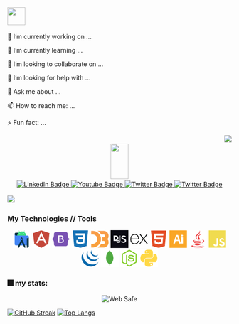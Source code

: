 <div>
  <div align="left" width="50">
    <img src="https://media.giphy.com/media/w1OBpBd7kJqHrJnJ13/giphy.gif" width="40" height="40"/>
    <p>🔭 I’m currently working on ...</p>
    <p>🌱 I’m currently learning ...</p>
    <p>👯 I’m looking to collaborate on ...</p>
    <p>🤔 I’m looking for help with ...</p>
    <p>💬 Ask me about ...</p>
    <p>📫 How to reach me: ...</p>
    <p>⚡ Fun fact: ...</p>
  </div>
  <div align="right" width="50">
    <img src="https://media.giphy.com/media/4Ny5uPiauFzyBlULtA/giphy-downsized-large.gif" width="100"/>
  </div>
</div>

<div id="header" align="center">
  <img src="https://media.giphy.com/media/10A8Ho8Vjpcbw4/giphy.gif" width="40" height="80"/>
</div>
<div id="badges" align="center">
  <a target="_blank" href="https://www.linkedin.com/in/r-bowden/">
    <img src="https://img.shields.io/badge/LinkedIn-blue?style=for-the-badge&logo=linkedin&logoColor=white" alt="LinkedIn Badge"/>
  </a>
  <a target="_blank" href="https://www.youtube.com/channel/UCNAOKNDuLEDCT7_dNNd08yA">
    <img src="https://img.shields.io/badge/YouTube-red?style=for-the-badge&logo=youtube&logoColor=white" alt="Youtube Badge"/>
  </a>
  <a target="_blank" href="https://twitter.com/CodeByRob">
    <img src="https://img.shields.io/badge/Twitter-blue?style=for-the-badge&logo=twitter&logoColor=white" alt="Twitter Badge"/>
  </a>
  <a target="_blank" href="https://robertbowden.uk/">
    <img src="https://img.shields.io/badge/My Website-red?style=for-the-badge&logo=html5&logoColor=white" alt="Twitter Badge"/>
  </a>
</div>

<div align="center">
  <img src="https://komarev.com/ghpvc/?username=Code-by-Rob&style=flat-square&color=blue" alt=""/>
</div>

<img src="https://camo.githubusercontent.com/76109812f3127b0f86940373897b04ac8943cb3c0f057f90046444480f61bafd/68747470733a2f2f692e696d6775722e636f6d2f77617856496d762e706e67"/>

### My Technologies // Tools

<div align="center">
  <img src="https://github.com/devicons/devicon/blob/master/icons/androidstudio/androidstudio-original.svg" alt="Android" width="40" height="40"/>
  <img src="https://github.com/devicons/devicon/blob/master/icons/angularjs/angularjs-plain.svg" alt="Angular" width="40" height="40"/>
  <img src="https://github.com/devicons/devicon/blob/master/icons/bootstrap/bootstrap-plain.svg" alt="Bootstrap" width="40" height="40"/>
  <img src="https://github.com/devicons/devicon/blob/master/icons/css3/css3-plain.svg" alt="CSS3" width="40" height="40"/>
  <img src="https://github.com/devicons/devicon/blob/master/icons/d3js/d3js-plain.svg" alt="D3.js" width="40" height="40"/>
  <img src="https://github.com/devicons/devicon/blob/master/icons/discordjs/discordjs-original.svg" alt="D3.js" width="40" height="40"/>
  <img src="https://github.com/devicons/devicon/blob/master/icons/express/express-original.svg" alt="Express.js" width="40" height="40"/>
  <img src="https://github.com/devicons/devicon/blob/master/icons/html5/html5-plain.svg" alt="HTML5" width="40" height="40"/>
  <img src="https://github.com/devicons/devicon/blob/master/icons/illustrator/illustrator-plain.svg" alt="Adobe Illustrator" width="40" height="40"/>
  <img src="https://github.com/devicons/devicon/blob/master/icons/java/java-plain.svg" alt="Java" width="40" height="40"/>
  <img src="https://github.com/devicons/devicon/blob/master/icons/javascript/javascript-plain.svg" alt="JavaScript" width="40" height="40"/>
  <img src="https://github.com/devicons/devicon/blob/master/icons/jquery/jquery-plain.svg" alt="JQuery" width="40" height="40"/>
  <img src="https://github.com/devicons/devicon/blob/master/icons/mongodb/mongodb-plain.svg" alt="MongoDB" width="40" height="40"/>
  <img src="https://github.com/devicons/devicon/blob/master/icons/nodejs/nodejs-plain.svg" alt="Nodejs" width="40" height="40"/>
  <img src="https://github.com/devicons/devicon/blob/master/icons/python/python-plain.svg" alt="Python" width="40" height="40"/>
</div>

### 🎆 my stats:

<div align="center">
  <img src="https://media.giphy.com/media/YYbecrFqO7UUE/giphy.gif" alt="Web Safe" width="80" height="80"/>
</div>

[![GitHub Streak](http://github-readme-streak-stats.herokuapp.com?user=Code-By-Rob&theme=Javascript-dark&hide_border=true&date_format=j%2Fn%5B%2FY%5D)](https://git.io/streak-stats)
[![Top Langs](https://github-readme-stats.vercel.app/api/top-langs/?username=Code-By-Rob&layout=compact&langs_count=8&theme=highcontrast&hide_border=true)](https://github.com/anuraghazra/github-readme-stats)
